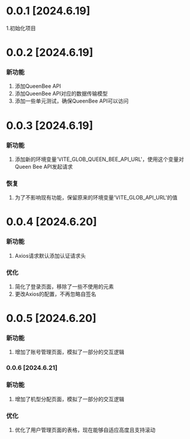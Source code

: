 # 0.0.1 [2024.6.19]

1.初始化项目

# 0.0.2 [2024.6.19]

### 新功能

1. 添加QueenBee API
2. 添加QueenBee API对应的数据传输模型
3. 添加一些单元测试，确保QueenBee API可以访问

# 0.0.3 [2024.6.19]

### 新功能

1. 添加新的环境变量'VITE_GLOB_QUEEN_BEE_API_URL'，使用这个变量对Queen Bee API发起请求

### 恢复

1. 为了不影响现有功能，保留原来的环境变量'VITE_GLOB_API_URL'的值

# 0.0.4 [2024.6.20]

### 新功能

1. Axios请求默认添加认证请求头

### 优化

1. 简化了登录页面，移除了一些不使用的元素
2. 更改Axios的配置，不再忽略自签名

# 0.0.5 [2024.6.20]

### 新功能

1. 增加了账号管理页面，模拟了一部分的交互逻辑

### 0.0.6 [2024.6.21]

### 新功能

1. 增加了机型分配页面，模拟了一部分的交互逻辑

### 优化

1. 优化了用户管理页面的表格，现在能够自适应高度且支持滚动
